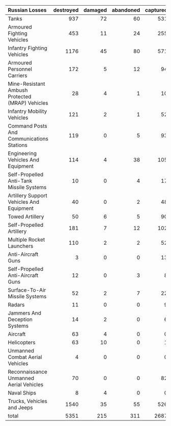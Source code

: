 | Russian Losses                                   |   destroyed |   damaged |   abandoned |   captured |   total |
|:-------------------------------------------------|------------:|----------:|------------:|-----------:|--------:|
| Tanks                                            |         937 |        72 |          60 |        531 |    1600 |
| Armoured Fighting Vehicles                       |         453 |        11 |          24 |        255 |     743 |
| Infantry Fighting Vehicles                       |        1176 |        45 |          80 |        571 |    1872 |
| Armoured Personnel Carriers                      |         172 |         5 |          12 |         94 |     283 |
| Mine-Resistant Ambush Protected  (MRAP) Vehicles |          28 |         4 |           1 |         10 |      43 |
| Infantry Mobility Vehicles                       |         121 |         2 |           1 |         52 |     176 |
| Command Posts And Communications Stations        |         119 |         0 |           5 |         93 |     217 |
| Engineering Vehicles And Equipment               |         114 |         4 |          38 |        105 |     261 |
| Self-Propelled Anti-Tank Missile Systems         |          10 |         0 |           4 |         17 |      31 |
| Artillery Support Vehicles And Equipment         |          40 |         0 |           2 |         48 |      90 |
| Towed Artillery                                  |          50 |         6 |           5 |         90 |     151 |
| Self-Propelled Artillery                         |         181 |         7 |          12 |        102 |     302 |
| Multiple Rocket Launchers                        |         110 |         2 |           2 |         52 |     166 |
| Anti-Aircraft Guns                               |           3 |         0 |           0 |         13 |      16 |
| Self-Propelled Anti-Aircraft Guns                |          12 |         0 |           3 |          8 |      23 |
| Surface-To-Air Missile Systems                   |          52 |         2 |           7 |         22 |      83 |
| Radars                                           |          11 |         0 |           0 |          9 |      20 |
| Jammers And Deception Systems                    |          14 |         2 |           0 |          6 |      22 |
| Aircraft                                         |          63 |         4 |           0 |          0 |      67 |
| Helicopters                                      |          63 |        10 |           0 |          1 |      74 |
| Unmanned Combat Aerial Vehicles                  |           4 |         0 |           0 |          0 |       4 |
| Reconnaissance Unmanned Aerial Vehicles          |          70 |         0 |           0 |         82 |     152 |
| Naval Ships                                      |           8 |         4 |           0 |          0 |      12 |
| Trucks, Vehicles and Jeeps                       |        1540 |        35 |          55 |        526 |    2156 |
| total                                            |        5351 |       215 |         311 |       2687 |    8564 |